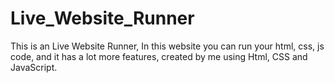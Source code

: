 # Live_Website_Runner
This is an Live Website Runner, In this website you can run your html, css, js code, and it has a lot more features, created by me using Html, CSS and JavaScript.
